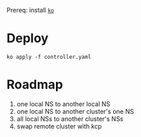 Prereq: install [`ko`](https://github.com/google/ko)

# Deploy

```
ko apply -f controller.yaml
```

# Roadmap

1. one local NS to another local NS
1. one local NS to another cluster's one NS
1. all local NSs to another cluster's NSs
1. swap remote cluster with kcp
